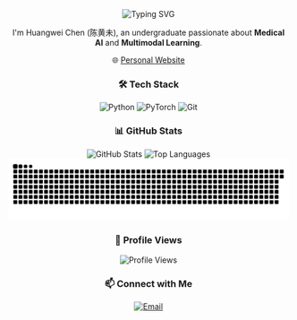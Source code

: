 <div align="center">
  <!-- dynamic typing effect 动态打字效果 -->
  <div>
    <img src="https://readme-typing-svg.demolab.com?font=Monaco&pause=1000&color=19D7E6&center=true&width=435&lines=Hi+there+%F0%9F%91%8B;I'm+Huangwei+Chen" alt="Typing SVG" />
  </div>

  <!-- 个人简介 -->
  I'm Huangwei Chen (陈黄未), an undergraduate passionate about **Medical AI** and **Multimodal Learning**.
  
  🌐 [Personal Website](https://huangwei-chen.github.io/)

  <!-- 技术栈 -->
  ### 🛠️ Tech Stack
  ![Python](https://img.shields.io/badge/Python-3776AB?style=for-the-badge&logo=python&logoColor=white)
  ![PyTorch](https://img.shields.io/badge/PyTorch-EE4C2C?style=for-the-badge&logo=pytorch&logoColor=white)
  ![Git](https://img.shields.io/badge/Git-F05032?style=for-the-badge&logo=git&logoColor=white)

  <!-- GitHub统计卡片 -->
  ### 📊 GitHub Stats
  <div align="center">
    <img height="160px" src="https://github-readme-stats.vercel.app/api?username=HovChen&show_icons=true&theme=transparent" alt="GitHub Stats" />
    <img height="160px" src="https://github-readme-stats.vercel.app/api/top-langs/?username=HovChen&layout=compact&theme=transparent" alt="Top Languages" />
  </div>

  <!-- 贡献贪吃蛇图 -->
  <picture>
    <source srcset="https://raw.githubusercontent.com/HovChen/HovChen/output/github-contribution-grid-snake-dark.svg" media="(prefers-color-scheme: dark)">
    <img src="https://raw.githubusercontent.com/HovChen/HovChen/output/github-contribution-grid-snake.svg" alt="GitHub Contribution Snake">
  </picture>

  <!-- 访客计数 -->
  ### 👀 Profile Views
  ![Profile Views](https://komarev.com/ghpvc/?username=HovChen&color=blue)

  <!-- 邮箱链接 -->
  ### 📫 Connect with Me
  [![Email](https://img.shields.io/badge/Email-D14836?style=for-the-badge&logo=gmail&logoColor=white)](mailto:huangwei_chen@163.com)
</div>
